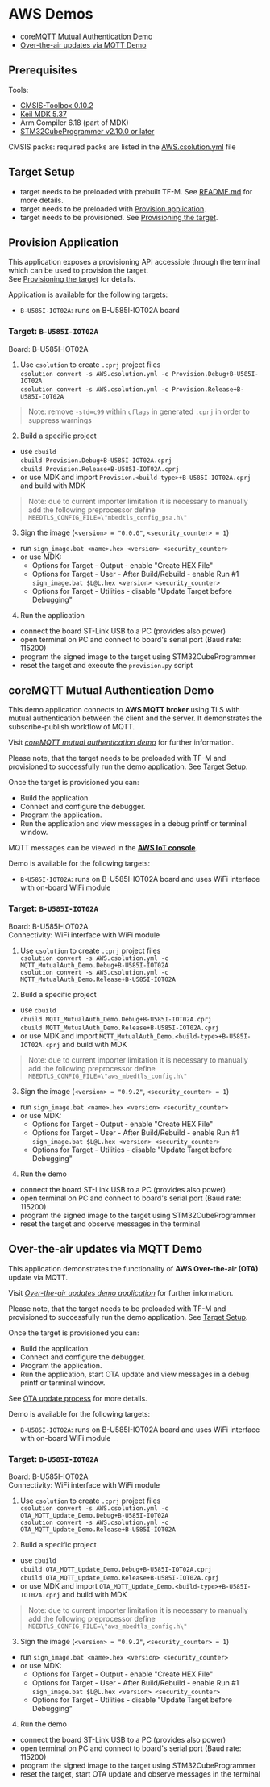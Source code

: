 # AWS Demos
 - [coreMQTT Mutual Authentication Demo](#coremqtt-mutual-authentication-demo)
 - [Over-the-air updates via MQTT Demo](#over-the-air-updates-via-mqtt-demo)

## Prerequisites

Tools:
 - [CMSIS-Toolbox 0.10.2](https://github.com/Open-CMSIS-Pack/devtools/releases/tag/tools%2Ftoolbox%2F0.10.2)
 - [Keil MDK 5.37](https://www.keil.com/download/product)
 - Arm Compiler 6.18 (part of MDK)
 - [STM32CubeProgrammer v2.10.0 or later](https://www.st.com/en/development-tools/stm32cubeprog.html)

CMSIS packs: required packs are listed in the [AWS.csolution.yml](AWS.csolution.yml) file

## Target Setup

 - target needs to be preloaded with prebuilt TF-M. See [README.md](../../tfm/README.md) for more details.
 - target needs to be preloaded with [Provision application](#provision-application).
 - target needs to be provisioned. See [Provisioning the target](Provision.md).

## Provision Application

This application exposes a provisioning API accessible through the terminal which can be used to provision the target.  
See [Provisioning the target](Provision.md) for details.

Application is available for the following targets:
 - `B-U585I-IOT02A`: runs on B-U585I-IOT02A board

### Target: `B-U585I-IOT02A`

Board: B-U585I-IOT02A

1. Use `csolution` to create `.cprj` project files  
`csolution convert -s AWS.csolution.yml -c Provision.Debug+B-U585I-IOT02A`  
`csolution convert -s AWS.csolution.yml -c Provision.Release+B-U585I-IOT02A`
> Note: remove `-std=c99` within `cflags` in generated `.cprj` in order to suppress warnings

2. Build a specific project
  - use `cbuild`  
  `cbuild Provision.Debug+B-U585I-IOT02A.cprj`  
  `cbuild Provision.Release+B-U585I-IOT02A.cprj`  
  - or use MDK and import `Provision.<build-type>+B-U585I-IOT02A.cprj` and build with MDK  
  > Note: due to current importer limitation it is necessary to manually add the following preprocessor define 
  `MBEDTLS_CONFIG_FILE=\"mbedtls_config_psa.h\"`

3. Sign the image (`<version> = "0.0.0"`, `<security_counter> = 1`)
  - run `sign_image.bat <name>.hex <version> <security_counter>`
  - or use MDK:
    - Options for Target - Output - enable "Create HEX File"
    - Options for Target - User - After Build/Rebuild - enable Run #1 `sign_image.bat $L@L.hex <version> <security_counter>`
    - Options for Target - Utilities - disable "Update Target before Debugging"

4. Run the application
  - connect the board ST-Link USB to a PC (provides also power)
  - open terminal on PC and connect to board's serial port (Baud rate: 115200)
  - program the signed image to the target using STM32CubeProgrammer
  - reset the target and execute the `provision.py` script

## coreMQTT Mutual Authentication Demo

This demo application connects to **AWS MQTT broker** using TLS with mutual authentication between the client and the server.
It demonstrates the subscribe-publish workflow of MQTT.

Visit [*coreMQTT mutual authentication demo*](https://docs.aws.amazon.com/freertos/latest/userguide/mqtt-demo-ma.html) for further information.

Please note, that the target needs to be preloaded with TF-M and provisioned to successfully run the demo application. See [Target Setup](#target-setup).

Once the target is provisioned you can:
- Build the application.
- Connect and configure the debugger.
- Program the application.
- Run the application and view messages in a debug printf or terminal window.

MQTT messages can be viewed in the [**AWS IoT console**](https://docs.aws.amazon.com/iot/latest/developerguide/view-mqtt-messages.html).

Demo is available for the following targets:
 - `B-U585I-IOT02A`: runs on B-U585I-IOT02A board and uses WiFi interface with on-board WiFi module

### Target: `B-U585I-IOT02A`

Board: B-U585I-IOT02A  
Connectivity: WiFi interface with WiFi module

1. Use `csolution` to create `.cprj` project files  
`csolution convert -s AWS.csolution.yml -c MQTT_MutualAuth_Demo.Debug+B-U585I-IOT02A`  
`csolution convert -s AWS.csolution.yml -c MQTT_MutualAuth_Demo.Release+B-U585I-IOT02A`

2. Build a specific project
  - use `cbuild`  
  `cbuild MQTT_MutualAuth_Demo.Debug+B-U585I-IOT02A.cprj`  
  `cbuild MQTT_MutualAuth_Demo.Release+B-U585I-IOT02A.cprj`  
  - or use MDK and import `MQTT_MutualAuth_Demo.<build-type>+B-U585I-IOT02A.cprj` and build with MDK  
  > Note: due to current importer limitation it is necessary to manually add the following preprocessor define 
  `MBEDTLS_CONFIG_FILE=\"aws_mbedtls_config.h\"`

3. Sign the image (`<version> = "0.9.2"`, `<security_counter> = 1`)
  - run `sign_image.bat <name>.hex <version> <security_counter>`
  - or use MDK:
    - Options for Target - Output - enable "Create HEX File"
    - Options for Target - User - After Build/Rebuild - enable Run #1 `sign_image.bat $L@L.hex <version> <security_counter>`
    - Options for Target - Utilities - disable "Update Target before Debugging"

4. Run the demo
  - connect the board ST-Link USB to a PC (provides also power)
  - open terminal on PC and connect to board's serial port (Baud rate: 115200)
  - program the signed image to the target using STM32CubeProgrammer
  - reset the target and observe messages in the terminal

## Over-the-air updates via MQTT Demo

This application demonstrates the functionality of **AWS Over-the-air (OTA)** update via MQTT.

Visit [*Over-the-air updates demo application*](https://docs.aws.amazon.com/freertos/latest/userguide/ota-demo.html) for further information.

Please note, that the target needs to be preloaded with TF-M and provisioned to successfully run the demo application. See [Target Setup](#target-setup).

Once the target is provisioned you can:
- Build the application.
- Connect and configure the debugger.
- Program the application.
- Run the application, start OTA update and view messages in a debug printf or terminal window.

See [OTA update process](OTA.md) for more details.

Demo is available for the following targets:
 - `B-U585I-IOT02A`: runs on B-U585I-IOT02A board and uses WiFi interface with on-board WiFi module

### Target: `B-U585I-IOT02A`

Board: B-U585I-IOT02A  
Connectivity: WiFi interface with WiFi module

1. Use `csolution` to create `.cprj` project files  
`csolution convert -s AWS.csolution.yml -c OTA_MQTT_Update_Demo.Debug+B-U585I-IOT02A`  
`csolution convert -s AWS.csolution.yml -c OTA_MQTT_Update_Demo.Release+B-U585I-IOT02A`

2. Build a specific project
  - use `cbuild`  
  `cbuild OTA_MQTT_Update_Demo.Debug+B-U585I-IOT02A.cprj`  
  `cbuild OTA_MQTT_Update_Demo.Release+B-U585I-IOT02A.cprj`  
  - or use MDK and import `OTA_MQTT_Update_Demo.<build-type>+B-U585I-IOT02A.cprj` and build with MDK  
  > Note: due to current importer limitation it is necessary to manually add the following preprocessor define 
  `MBEDTLS_CONFIG_FILE=\"aws_mbedtls_config.h\"`

3. Sign the image (`<version> = "0.9.2"`, `<security_counter> = 1`)
  - run `sign_image.bat <name>.hex <version> <security_counter>`
  - or use MDK:
    - Options for Target - Output - enable "Create HEX File"
    - Options for Target - User - After Build/Rebuild - enable Run #1 `sign_image.bat $L@L.hex <version> <security_counter>`
    - Options for Target - Utilities - disable "Update Target before Debugging"

4. Run the demo
  - connect the board ST-Link USB to a PC (provides also power)
  - open terminal on PC and connect to board's serial port (Baud rate: 115200)
  - program the signed image to the target using STM32CubeProgrammer
  - reset the target, start OTA update and observe messages in the terminal
